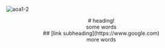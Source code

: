 ![aoa1-2](https://user-images.githubusercontent.com/110150470/181593608-7e42a1a8-1f83-4650-852f-a41c5ca4417d.jpg)
  

<div align="center"># heading!</div>



<div align="center">some words</div>



<div align="center">## [link subheading](https://www.google.com)</div>



<div align="center">more words</div>


